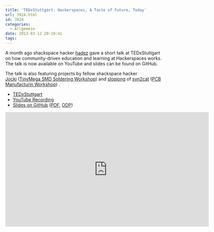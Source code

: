 ```yaml
---
title: 'TEDxStuttgart: Hackerspaces, A Taste of Future, Today'
url: 3924.html
id: 3924
categories:
  - Allgemein
date: 2013-03-12 20:19:41
tags:
---
```


A month ago shackspace hacker [hadez](https://twitter.com/hdznrrd) gave a short talk at TEDxStuttgart on how community-driven education and learning at Hackerspaces works. The talk is now available on YouTube and slides can be found on GitHub.

The talk is also featuring projects by fellow shackspace hacker [Jocki](https://twitter.com/dop3j0e) ([TinyMega SMD Soldering Workshop](https://blog.shackspace.de/wiki/doku.php?id=project:tinymega)) and [slopjong](https://twitter.com/slopjong) of [syn2cat](http://www.hackerspace.lu/) ([PCB Manufacturin Workshop](http://slopjong.de/2012/11/29/etching-and-soldering-workshop-in-the-syn2cat-hackerspace/)) .

*   [TEDxStuttgart](http://tedxstuttgart.com/)
*   [<span style="line-height: 13px;">YouTube Recording</span>](http://www.youtube.com/watch?v=IWtxM3R5ENw)
*   [Slides on GitHub](https://github.com/shackspace/presentations/tree/master/TEDxStuttgart13) ([PDF](https://github.com/shackspace/presentations/blob/master/TEDxStuttgart13/tedxstuttgart.pdf?raw=true), [ODP](https://github.com/shackspace/presentations/blob/master/TEDxStuttgart13/tedxstuttgart.odp?raw=true))
<iframe src="http://www.youtube.com/embed/IWtxM3R5ENw?feature=player_detailpage" height="360" width="640" allowfullscreen="" frameborder="0"></iframe>